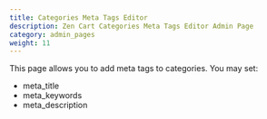 ```yaml
---
title: Categories Meta Tags Editor
description: Zen Cart Categories Meta Tags Editor Admin Page 
category: admin_pages
weight: 11
---
```


This page allows you to add meta tags to categories. You may set: 

- meta_title
- meta_keywords
- meta_description


